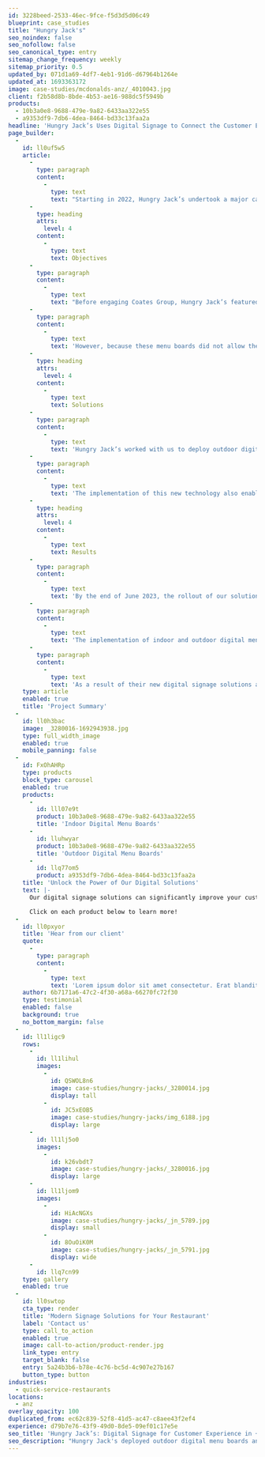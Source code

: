 ```yaml
---
id: 3228beed-2533-46ec-9fce-f5d3d5d06c49
blueprint: case_studies
title: "Hungry Jack's"
seo_noindex: false
seo_nofollow: false
seo_canonical_type: entry
sitemap_change_frequency: weekly
sitemap_priority: 0.5
updated_by: 071d1a69-4df7-4eb1-91d6-d67964b1264e
updated_at: 1693363172
image: case-studies/mcdonalds-anz/_4010043.jpg
client: f2b58d8b-8bde-4b53-ae16-988dc5f5949b
products:
  - 10b3a0e8-9688-479e-9a82-6433aa322e55
  - a9353df9-7db6-4dea-8464-bd33c13faa2a
headline: 'Hungry Jack’s Uses Digital Signage to Connect the Customer Experience at +300 Locations'
page_builder:
  -
    id: ll0uf5w5
    article:
      -
        type: paragraph
        content:
          -
            type: text
            text: "Starting in 2022, Hungry Jack’s undertook a major campaign to uplift their entire customer journey experience – both in restaurant and in the drive thru – through the installation of modern indoor and outdoor digital menu boards across Australia.\_"
      -
        type: heading
        attrs:
          level: 4
        content:
          -
            type: text
            text: Objectives
      -
        type: paragraph
        content:
          -
            type: text
            text: "Before engaging Coates Group, Hungry Jack’s featured static restaurant front-counter menu boards and drive thru roller boards.\_"
      -
        type: paragraph
        content:
          -
            type: text
            text: 'However, because these menu boards did not allow the brand to update menu content in real-time or leverage more advanced dynamic content publishing strategies, they needed a partner to provide the full digital experience they were looking for.'
      -
        type: heading
        attrs:
          level: 4
        content:
          -
            type: text
            text: Solutions
      -
        type: paragraph
        content:
          -
            type: text
            text: 'Hungry Jack’s worked with us to deploy outdoor digital menu boards and indoor digital menu boards, accompanied by our proprietary Switchboard™ CMS at the majority of their locations.'
      -
        type: paragraph
        content:
          -
            type: text
            text: 'The implementation of this new technology also enabled our team to add customer order display and promotional up-sell integrations to Hungry Jack’s digital merchandising solutions, further enhancing their customer experience.'
      -
        type: heading
        attrs:
          level: 4
        content:
          -
            type: text
            text: Results
      -
        type: paragraph
        content:
          -
            type: text
            text: 'By the end of June 2023, the rollout of our solutions was complete at more than 300+ Hungry Jack’s restaurants across Australia.'
      -
        type: paragraph
        content:
          -
            type: text
            text: 'The implementation of indoor and outdoor digital menu boards enhanced Hungry Jack’s drive thru customer experience, as the seamless ordering journey created makes it easy for visitors to visualise and purchase the items they want. In addition, this also increased efficiency for the brand’s marketing teams - allowing them to update all restaurant locations remotely, down to a restaurant location level.'
      -
        type: paragraph
        content:
          -
            type: text
            text: 'As a result of their new digital signage solutions and Switchboard™ CMS implementation, Hungry Jack’s has seen an incredible improvement in drive thru customer order accuracy, speed of service, and an increase in average check due to upselling.'
    type: article
    enabled: true
    title: 'Project Summary'
  -
    id: ll0h3bac
    image: _3280016-1692943938.jpg
    type: full_width_image
    enabled: true
    mobile_panning: false
  -
    id: FxOhAHRp
    type: products
    block_type: carousel
    enabled: true
    products:
      -
        id: lll07e9t
        product: 10b3a0e8-9688-479e-9a82-6433aa322e55
        title: 'Indoor Digital Menu Boards'
      -
        id: lluhwyar
        product: 10b3a0e8-9688-479e-9a82-6433aa322e55
        title: 'Outdoor Digital Menu Boards'
      -
        id: llq77om5
        product: a9353df9-7db6-4dea-8464-bd33c13faa2a
    title: 'Unlock the Power of Our Digital Solutions'
    text: |-
      Our digital signage solutions can significantly improve your customer experience whilst driving efficiencies and cost-savings for your brand. 

      Click on each product below to learn more!
  -
    id: ll0pxyor
    title: 'Hear from our client'
    quote:
      -
        type: paragraph
        content:
          -
            type: text
            text: 'Lorem ipsum dolor sit amet consectetur. Erat blandit ultricies pharetra semper eget consequat. Sollicitudin id neque quam sed diam. Amet tortor cursus amet ullamcorper et massa consequat ornare vulputate. Sit quis venenatis tempor est mi adipiscing nec. Aliquam vel sit interdum ut cursus et sit lacus nunc.'
    author: 6b7171a6-47c2-4f30-a68a-66270fc72f30
    type: testimonial
    enabled: false
    background: true
    no_bottom_margin: false
  -
    id: ll1ligc9
    rows:
      -
        id: ll1lihul
        images:
          -
            id: QSWOL8n6
            image: case-studies/hungry-jacks/_3280014.jpg
            display: tall
          -
            id: JC5xEOB5
            image: case-studies/hungry-jacks/img_6188.jpg
            display: large
      -
        id: ll1lj5o0
        images:
          -
            id: k26vbdt7
            image: case-studies/hungry-jacks/_3280016.jpg
            display: large
      -
        id: ll1ljom9
        images:
          -
            id: HiAcNGXs
            image: case-studies/hungry-jacks/_jn_5789.jpg
            display: small
          -
            id: 8OuOiK0M
            image: case-studies/hungry-jacks/_jn_5791.jpg
            display: wide
      -
        id: llq7cn99
    type: gallery
    enabled: true
  -
    id: ll0swtop
    cta_type: render
    title: 'Modern Signage Solutions for Your Restaurant'
    label: 'Contact us'
    type: call_to_action
    enabled: true
    image: call-to-action/product-render.jpg
    link_type: entry
    target_blank: false
    entry: 5a24b3b6-b78e-4c76-bc5d-4c907e27b167
    button_type: button
industries:
  - quick-service-restaurants
locations:
  - anz
overlay_opacity: 100
duplicated_from: ec62c839-52f8-41d5-ac47-c8aee43f2ef4
experience: d79b7e76-43f9-49d0-8de5-09ef01c17e5e
seo_title: 'Hungry Jack’s: Digital Signage for Customer Experience in +300 Locations | Coates Group'
seo_description: "Hungry Jack's deployed outdoor digital menu boards and indoor digital menu boards, accompanied by our proprietary CMS at over +300 locations across Australia. Learn more."
---
```

